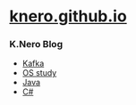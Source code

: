 # <a href="https://knero.github.io" target="_blank">knero.github.io</a>
### K.Nero Blog
- <a href="https://knero.github.io/#/dev?f=[Kafka]" target="_blank">Kafka</a>
- <a href="https://knero.github.io/#/dev?f=[OS%20Study]" target="_blank">OS study</a>
- <a href="https://knero.github.io/#/dev?f=[Java]" target="_blank">Java</a>
- <a href="https://knero.github.io/#/dev?f=[C#]" target="_blank">C#</a>
